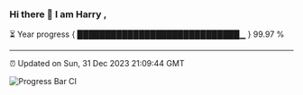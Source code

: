 ### Hi there 👋 I am Harry , 

⏳ Year progress { █████████████████████████████▁ } 99.97 %

---

⏰ Updated on Sun, 31 Dec 2023 21:09:44 GMT

![Progress Bar CI](https://github.com/duykhang68/duykhang68/workflows/Progress%20Bar%20CI/badge.svg)
